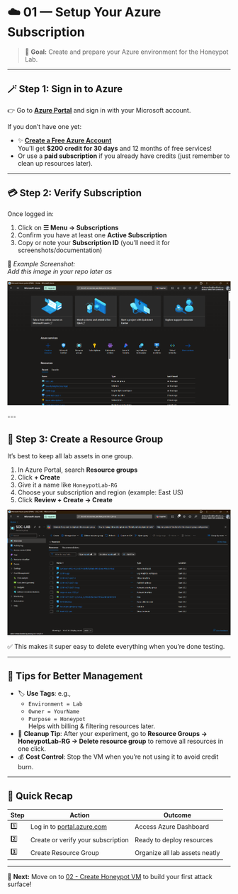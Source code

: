 # ☁️ 01 — Setup Your Azure Subscription

> 🎯 **Goal:** Create and prepare your Azure environment for the Honeypot Lab.

---

## 🪄 Step 1: Sign in to Azure
👉 Go to [**Azure Portal**](https://portal.azure.com) and sign in with your Microsoft account.

If you don’t have one yet:
- ✨ [**Create a Free Azure Account**](https://azure.microsoft.com/en-us/free/)  
  You’ll get **$200 credit for 30 days** and 12 months of free services!
- Or use a **paid subscription** if you already have credits (just remember to clean up resources later).

---

## 💳 Step 2: Verify Subscription
Once logged in:
1. Click on **☰ Menu → Subscriptions**  
2. Confirm you have at least one **Active Subscription**
3. Copy or note your **Subscription ID** (you’ll need it for screenshots/documentation)

📝 *Example Screenshot:*  
_Add this image in your repo later as_  
<p align="center">
  <img src="https://github.com/xAHIINX00/honeypot-cloud-lab-azure/blob/d5008899303bd26bde3878142ee0e149acc9c4fe/Azure%20Platform.png"/>
</p>
---

## 🧩 Step 3: Create a Resource Group
It’s best to keep all lab assets in one group.

1. In Azure Portal, search **Resource groups**
2. Click **+ Create**
3. Give it a name like `HoneypotLab-RG`
4. Choose your subscription and region (example: East US)
5. Click **Review + Create → Create**

 <p align="center">
  <img src="https://github.com/xAHIINX00/honeypot-cloud-lab-azure/blob/88b529a0193fc6ce8b0f56591890bdfeecc2e0cf/Resource-Group.png"/>
</p>


✅ This makes it super easy to delete everything when you’re done testing.

---

## 🧹 Tips for Better Management
- 🏷️ **Use Tags**: e.g.,  
  - `Environment = Lab`  
  - `Owner = YourName`  
  - `Purpose = Honeypot`  
  Helps with billing & filtering resources later.
- 🧨 **Cleanup Tip**: After your experiment, go to **Resource Groups → HoneypotLab-RG → Delete resource group** to remove all resources in one click.
- 💰 **Cost Control**: Stop the VM when you’re not using it to avoid credit burn.

---

## 🧠 Quick Recap
| Step | Action | Outcome |
|------|---------|----------|
| 1️⃣ | Log in to [portal.azure.com](https://portal.azure.com) | Access Azure Dashboard |
| 2️⃣ | Create or verify your subscription | Ready to deploy resources |
| 3️⃣ | Create Resource Group | Organize all lab assets neatly |

---

🎉 **Next:** Move on to [02 - Create Honeypot VM](02-create-vm.md) to build your first attack surface!
